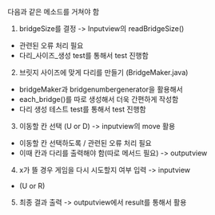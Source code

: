 다음과 같은 메소드를 거쳐야 함

1) bridgeSize를 결정 -> Inputview의 readBridgeSize() 
- 관련된 오류 처리 필요
- 다리_사이즈_생성 test를 통해서 test 진행함


2) 브릿지 사이즈에 맞게 다리를 만들기 (BridgeMaker.java)
- bridgeMaker과 bridgenumbergenerator을 활용해서
- each_bridge()를 따로 생성해서 더욱 간편하게 작성함
- 다리 생성 테스트 test를 통해서 test 진행함

3) 이동할 칸 선택 (U or D) -> inputview의 move 활용
- 이동할 칸 선택하도록 / 관련된 오류 처리 필요
- 이때 칸과 다리를 출력해야 함(따로 메서드 필요) -> outputview
4) x가 뜰 경우 게임을 다시 시도할지 여부 입력 -> inputview
- (U or R)
5) 최종 결과 출력 -> outputview에서 result를 통해서 활용